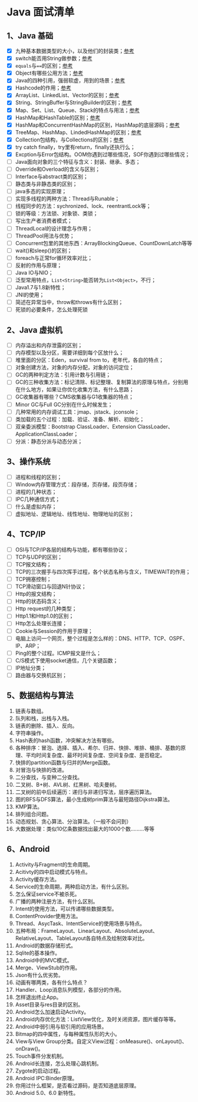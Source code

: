 ﻿# Java 面试清单

## 1、Java 基础

- [x] 九种基本数据类型的大小，以及他们的封装类；[参考](java/九种基本数据类型的大小以及他们的封装类.md)
- [x] switch能否用String做参数；[参考](java/Switch能否用string做参数.md)
- [x] `equals`与`==`的区别；[参考](java/equals与==的区别.md)
- [x] Object有哪些公用方法；[参考](java/Object有哪些公用方法.md)
- [x] Java的四种引用，强弱软虚，用到的场景；[参考](java/Java的四种引用，强弱软虚，用到的场景.md)
- [x] Hashcode的作用；[参考](java/Hashcode的作用.md)
- [x] ArrayList、LinkedList、Vector的区别；[参考](java/ArrayList、LinkedList、Vector.md)
- [x] String、StringBuffer与StringBuilder的区别；[参考](java/String、StringBuffer与StringBuilder的区别.md)
- [x] Map、Set、List、Queue、Stack的特点与用法；[参考](java/Map、Set、List、Queue、Stack的特点与用法.md)
- [x] HashMap和HashTable的区别；[参考](java/HashMap和HashTable的区别.md)
- [x] HashMap和ConcurrentHashMap的区别，HashMap的底层源码；[参考](java/HashMap和ConcurrentHashMap的区别，HashMap的底层源码.md)
- [x] TreeMap、HashMap、LindedHashMap的区别；[参考](java/TreeMap、HashMap、LindedHashMap.md)
- [x] Collection包结构，与Collections的区别；[参考](java/Collection包结构，与Collections的区别.md)
- [x] try catch finally，try里有return，finally还执行么；
- [x] Excption与Error包结构。OOM你遇到过哪些情况，SOF你遇到过哪些情况；
- [ ] Java面向对象的三个特征与含义：封装、继承、多态；
- [ ] Override和Overload的含义与区别；
- [ ] Interface与abstract类的区别；
- [ ] 静态类与非静态类的区别；
- [ ] java多态的实现原理；
- [ ] 实现多线程的两种方法：Thread与Runable；
- [ ] 线程同步的方法：sychronized、lock、reentrantLock等；
- [ ] 锁的等级：方法锁、对象锁、类锁；
- [ ] 写出生产者消费者模式；
- [ ] ThreadLocal的设计理念与作用；
- [ ] ThreadPool用法与优势；
- [ ] Concurrent包里的其他东西：ArrayBlockingQueue、CountDownLatch等等
- [ ] wait()和sleep()的区别；
- [ ] foreach与正常for循环效率对比；
- [ ] 反射的作用与原理；
- [ ] Java IO与NIO；
- [ ] 泛型常用特点，`List<String>`能否转为`List<Object>`，不行；
- [ ] Java1.7与1.8新特性；
- [ ] JNI的使用；
- [ ] 简述在异常当中，throw和throws有什么区别；
- [ ] 死锁的必要条件，怎么处理死锁

## 2、Java 虚拟机

- [ ] 内存溢出和内存泄露的区别；
- [ ] 内存模型以及分区，需要详细到每个区放什么；
- [ ] 堆里面的分区：Eden，survival from to，老年代，各自的特点；
- [ ] 对象创建方法，对象的内存分配，对象的访问定位；
- [ ] GC的两种判定方法：引用计数与引用链；
- [ ] GC的三种收集方法：标记清除、标记整理、复制算法的原理与特点，分别用在什么地方，如果让你优化收集方法，有什么思路；
- [ ] GC收集器有哪些？CMS收集器与G1收集器的特点；
- [ ] Minor GC与Full GC分别在什么时候发生；
- [ ] 几种常用的内存调试工具：jmap、jstack、jconsole；
- [ ] 类加载的五个过程：加载、验证、准备、解析、初始化；
- [ ] 双亲委派模型：Bootstrap ClassLoader、Extension ClassLoader、ApplicationClassLoader；
- [ ] 分派：静态分派与动态分派；

## 3、操作系统

- [ ] 进程和线程的区别；
- [ ] Window内存管理方式：段存储，页存储，段页存储；
- [ ] 进程的几种状态；
- [ ] IPC几种通信方式；
- [ ] 什么是虚拟内存；
- [ ] 虚拟地址、逻辑地址、线性地址、物理地址的区别；

## 4、TCP/IP
  
- [ ] OSI与TCP/IP各层的结构与功能，都有哪些协议；
- [ ] TCP与UDP的区别；
- [ ] TCP报文结构；
- [ ] TCP的三次握手与四次挥手过程，各个状态名称与含义，TIMEWAIT的作用；
- [ ] TCP拥塞控制；
- [ ] TCP滑动窗口与回退N针协议；
- [ ] Http的报文结构；
- [ ] Http的状态码含义；
- [ ] Http request的几种类型；
- [ ] Http1.1和Http1.0的区别；
- [ ] Http怎么处理长连接；
- [ ] Cookie与Session的作用于原理；
- [ ] 电脑上访问一个网页，整个过程是怎么样的：DNS、HTTP、TCP、OSPF、IP、ARP；
- [ ] Ping的整个过程。ICMP报文是什么；
- [ ] C/S模式下使用socket通信，几个关键函数；
- [ ] IP地址分类；
- [ ] 路由器与交换机区别；

## 5、数据结构与算法
  
1. 链表与数组。
2. 队列和栈，出栈与入栈。
3. 链表的删除、插入、反向。
4. 字符串操作。
5. Hash表的hash函数，冲突解决方法有哪些。
6. 各种排序：冒泡、选择、插入、希尔、归并、快排、堆排、桶排、基数的原理、平均时间复杂度、最坏时间复杂度、空间复杂度、是否稳定。
7. 快排的partition函数与归并的Merge函数。
8. 对冒泡与快排的改进。
9. 二分查找，与变种二分查找。
10. 二叉树、B+树、AVL树、红黑树、哈夫曼树。
11. 二叉树的前中后续遍历：递归与非递归写法，层序遍历算法。
12. 图的BFS与DFS算法，最小生成树prim算法与最短路径Dijkstra算法。
13. KMP算法。
14. 排列组合问题。
15. 动态规划、贪心算法、分治算法。（一般不会问到）
16. 大数据处理：类似10亿条数据找出最大的1000个数.........等等

## 6、Android
  
1. Activity与Fragment的生命周期。
2. Acitivty的四中启动模式与特点。
3. Activity缓存方法。
4. Service的生命周期，两种启动方法，有什么区别。
5. 怎么保证service不被杀死。
6. 广播的两种注册方法，有什么区别。
7. Intent的使用方法，可以传递哪些数据类型。
8. ContentProvider使用方法。
9. Thread、AsycTask、IntentService的使用场景与特点。
10. 五种布局：FrameLayout、LinearLayout、AbsoluteLayout、RelativeLayout、TableLayout各自特点及绘制效率对比。
11. Android的数据存储形式。
12. Sqlite的基本操作。
13. Android中的MVC模式。
14. Merge、ViewStub的作用。
15. Json有什么优劣势。
16. 动画有哪两类，各有什么特点？
17. Handler、Loop消息队列模型，各部分的作用。
18. 怎样退出终止App。
19. Asset目录与res目录的区别。
20. Android怎么加速启动Activity。
21. Android内存优化方法：ListView优化，及时关闭资源，图片缓存等等。
22. Android中弱引用与软引用的应用场景。
23. Bitmap的四中属性，与每种属性队形的大小。
24. View与View Group分类。自定义View过程：onMeasure()、onLayout()、onDraw()。
25. Touch事件分发机制。
26. Android长连接，怎么处理心跳机制。
27. Zygote的启动过程。
28. Android IPC:Binder原理。
29. 你用过什么框架，是否看过源码，是否知道底层原理。
30. Android 5.0、6.0 新特性。
